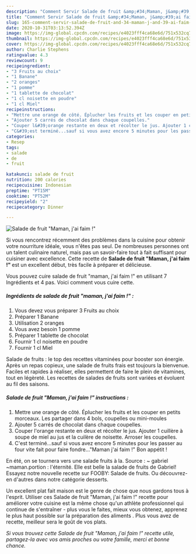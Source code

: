```yaml
---
description: "Comment Servir Salade de fruit &amp;#34;Maman, j&amp;#39;ai faim !&amp;#34;"
title: "Comment Servir Salade de fruit &amp;#34;Maman, j&amp;#39;ai faim !&amp;#34;"
slug: 165-comment-servir-salade-de-fruit-and-34-maman-j-and-39-ai-faim-and-34
date: 2020-10-31T03:13:52.394Z
image: https://img-global.cpcdn.com/recipes/e4023fff4ca68e6d/751x532cq70/salade-de-fruit-maman-jai-faim-photo-principale-de-la-recette.jpg
thumbnail: https://img-global.cpcdn.com/recipes/e4023fff4ca68e6d/751x532cq70/salade-de-fruit-maman-jai-faim-photo-principale-de-la-recette.jpg
cover: https://img-global.cpcdn.com/recipes/e4023fff4ca68e6d/751x532cq70/salade-de-fruit-maman-jai-faim-photo-principale-de-la-recette.jpg
author: Charlie Stephens
ratingvalue: 4.3
reviewcount: 9
recipeingredient:
- "3 Fruits au choix"
- "1 Banane"
- "2 oranges"
- "1 pomme"
- "1 tablette de chocolat"
- "1 cl noisette en poudre"
- "1 cl Miel"
recipeinstructions:
- "Mettre une orange de côté. Éplucher les fruits et les couper en petits morceaux. Les partager dans 4 bols, coupelles ou mini-moules"
- "Ajouter 5 carrés de chocolat dans chaque coupelles."
- "Couper l&#39;orange restante en deux et récolter le jus. Ajouter 1 cuillère à soupe de miel au jus et la cuilère de noisette. Arroser les coupelles."
- "C&#39;est terminé...sauf si vous avez encore 5 minutes pour les passer au four vite fait pour faire fondre...&#34;Maman j&#39;ai faim !&#34; Bon appétit !"
categories:
- Resep
tags:
- salade
- de
- fruit

katakunci: salade de fruit 
nutrition: 200 calories
recipecuisine: Indonesian
preptime: "PT15M"
cooktime: "PT52M"
recipeyield: "2"
recipecategory: Dinner

---
```



![Salade de fruit &#34;Maman, j&#39;ai faim !&#34;](https://img-global.cpcdn.com/recipes/e4023fff4ca68e6d/751x532cq70/salade-de-fruit-maman-jai-faim-photo-principale-de-la-recette.jpg)

Si vous rencontrez récemment des problèmes dans la cuisine pour obtenir votre nourriture idéale, vous n'êtes pas seul. De nombreuses personnes ont un talent culinaire naturel, mais pas un savoir-faire tout à fait suffisant pour cuisiner avec excellence. Cette recette de <strong> Salade de fruit &#34;Maman, j&#39;ai faim !&#34; </strong> est un excellent début, très facile à préparer et délicieuse.

<!--inarticleads1-->

Vous pouvez cuire salade de fruit &#34;maman, j&#39;ai faim !&#34; en utilisant 7 Ingrédients et 4 pas. Voici comment vous cuire cette.

##### Ingrédients de salade de fruit &#34;maman, j&#39;ai faim !&#34; :

1. Vous devez vous préparer 3 Fruits au choix
1. Préparer 1 Banane
1. Utilisation 2 oranges
1. Vous avez besoin 1 pomme
1. Préparer 1 tablette de chocolat
1. Fournir 1 cl noisette en poudre
1. Fournir 1 cl Miel


Salade de fruits : le top des recettes vitaminées pour booster son énergie. Après un repas copieux, une salade de fruits frais est toujours la bienvenue. Faciles et rapides à réaliser, elles permettent de faire le plein de vitamines, tout en légèreté. Les recettes de salades de fruits sont variées et évoluent au fil des saisons. 

<!--inarticleads2-->

##### Salade de fruit &#34;Maman, j&#39;ai faim !&#34; instructions :

1. Mettre une orange de côté. Éplucher les fruits et les couper en petits morceaux. Les partager dans 4 bols, coupelles ou mini-moules
1. Ajouter 5 carrés de chocolat dans chaque coupelles.
1. Couper l&#39;orange restante en deux et récolter le jus. Ajouter 1 cuillère à soupe de miel au jus et la cuilère de noisette. Arroser les coupelles.
1. C&#39;est terminé...sauf si vous avez encore 5 minutes pour les passer au four vite fait pour faire fondre...&#34;Maman j&#39;ai faim !&#34; Bon appétit !


En été, on se tournera vers une salade fruits à la. Source : ~ gabriel ~maman.portion : l&#39;éternité. Elle est belle la salade de fruits de Gabriel! Essayez notre nouvelle recette sur FOOBY: Salade de fruits. Ou découvrez-en d&#39;autres dans notre catégorie desserts. 

<!--inarticleads1-->

<p>
Un excellent plat fait maison est le genre de chose que nous gardons tous à l'esprit. Utiliser ces Salade de fruit &#34;Maman, j&#39;ai faim !&#34; recette pour améliorer votre cuisine est la même chose qu'un athlète professionnel qui continue de s'entraîner - plus vous le faites, mieux vous obtenez, apprenez le plus haut possible sur la préparation des aliments . Plus vous avez de recette, meilleur sera le goût de vos plats.
</p>

<p>
<i>Si vous trouvez cette Salade de fruit &#34;Maman, j&#39;ai faim !&#34; recette utile, partagez-la avec vos amis proches ou votre famille, merci et bonne chance.</i>
</p>
